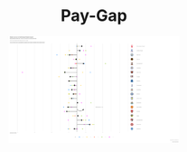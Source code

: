 
<h1 align="center"> Pay-Gap </h1>

  <p align="center">
    <img src="https://github.com/BB1464/Public-TidyTuesday/blob/master/2022/2022-06-28-Week-26/paygap.png?raw=true" width="60%">
      </p>





